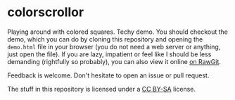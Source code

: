 # colorscrollor
Playing around with colored squares. Techy demo. You should checkout the demo, 
which you can do by cloning this repository and opening the `demo.html` file in 
your browser (you do not need a web server or anything, just open the file). If 
you are lazy, impatient or feel like I should be less demanding (rightfully so 
probably), you can also view it online [on 
RawGit](https://rawgit.com/Caster/colorscrollor/master/demo.html).

Feedback is welcome. Don't hesitate to open an issue or pull request.

The stuff in this repository is licensed under a [CC
BY-SA](http://creativecommons.org/licenses/by-sa/4.0/) license.
